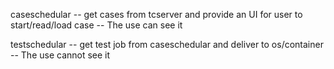 caseschedular -- get cases from tcserver and provide an UI for user to start/read/load case
  -- The use can see it

testschedular -- get test job from caseschedular and deliver to os/container 
  -- The use cannot see it
